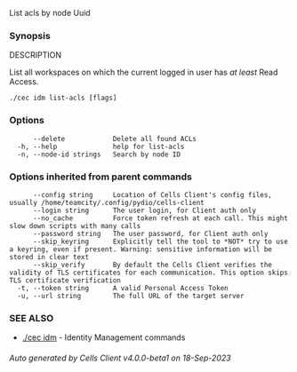 List acls by node Uuid

### Synopsis


DESCRIPTION	

  List all workspaces on which the current logged in user has *at least* Read Access.



```
./cec idm list-acls [flags]
```

### Options

```
      --delete            Delete all found ACLs
  -h, --help              help for list-acls
  -n, --node-id strings   Search by node ID
```

### Options inherited from parent commands

```
      --config string     Location of Cells Client's config files, usually /home/teamcity/.config/pydio/cells-client
      --login string      The user login, for Client auth only
      --no_cache          Force token refresh at each call. This might slow down scripts with many calls
      --password string   The user password, for Client auth only
      --skip_keyring      Explicitly tell the tool to *NOT* try to use a keyring, even if present. Warning: sensitive information will be stored in clear text
      --skip_verify       By default the Cells Client verifies the validity of TLS certificates for each communication. This option skips TLS certificate verification
  -t, --token string      A valid Personal Access Token
  -u, --url string        The full URL of the target server
```

### SEE ALSO

* [./cec idm](./cec-idm)	 - Identity Management commands

###### Auto generated by Cells Client v4.0.0-beta1 on 18-Sep-2023

